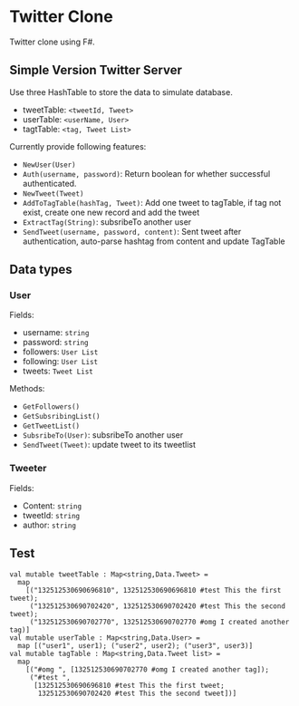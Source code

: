 # Twitter Clone
Twitter clone using F#.

## Simple Version Twitter Server
Use three HashTable to store the data to simulate database.
- tweetTable: `<tweetId, Tweet>`
- userTable: `<userName, User>`
- tagtTable: `<tag, Tweet List>`

Currently provide following features:
- `NewUser(User)`
- `Auth(username, password)`: Return boolean for whether successful authenticated.
- `NewTweet(Tweet)`
- `AddToTagTable(hashTag, Tweet)`: Add one tweet to tagTable, if tag not exist, create one new record and add the tweet
- `ExtractTag(String)`: subsribeTo another user
- `SendTweet(username, password, content)`: Sent tweet after authentication, auto-parse hashtag from content and update TagTable

## Data types

### User
Fields:
- username: `string`
- password: `string`
- followers: `User List`
- following: `User List`
- tweets: `Tweet List`

Methods:
- `GetFollowers()`
- `GetSubsribingList()`
- `GetTweetList()`
- `SubsribeTo(User)`: subsribeTo another user
- `SendTweet(Tweet)`: update tweet to its tweetlist

### Tweeter
Fields:
- Content: `string`
- tweetId: `string`
- author: `string`

## Test

```F#
val mutable tweetTable : Map<string,Data.Tweet> =
  map
    [("132512530690696810", 132512530690696810 #test This the first tweet);
     ("132512530690702420", 132512530690702420 #test This the second tweet);
     ("132512530690702770", 132512530690702770 #omg I created another tag)]
val mutable userTable : Map<string,Data.User> =
  map [("user1", user1); ("user2", user2); ("user3", user3)]
val mutable tagTable : Map<string,Data.Tweet list> =
  map
    [("#omg ", [132512530690702770 #omg I created another tag]);
     ("#test ",
      [132512530690696810 #test This the first tweet;
       132512530690702420 #test This the second tweet])]
```